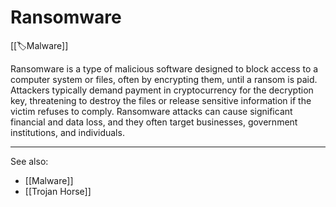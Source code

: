 
# Ransomware

[[🏷️Malware]] 

Ransomware is a type of malicious software designed to block access to a computer system or files, often by encrypting them, until a ransom is paid. Attackers typically demand payment in cryptocurrency for the decryption key, threatening to destroy the files or release sensitive information if the victim refuses to comply. Ransomware attacks can cause significant financial and data loss, and they often target businesses, government institutions, and individuals.

---

See also:

- [[Malware]]
- [[Trojan Horse]]

